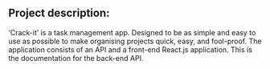## Project description: 

‘Crack-it’ is a task management app. Designed to be as simple and easy to use as possible to make organising projects quick, easy, and fool-proof. The application consists of an API and a front-end React.js application. This is the documentation for the back-end API. 